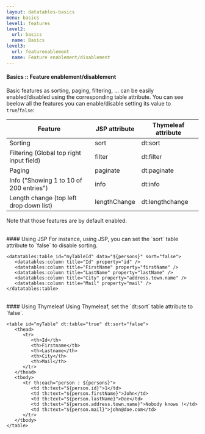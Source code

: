 ```yaml
---
layout: datatables-basics
menu: basics
level1: features
level2:
  url: basics
  name: Basics
level3:
  url: featurenablement
  name: Feature enablement/disablement
---
```


#### Basics :: Feature enablement/disablement

Basic features as sorting, paging, filtering, \... can be easily enabled/disabled using the corresponding table attribute.
You can see beelow all the features you can enable/disable setting its value to `true`/`false`:

<table class="table table-striped">
  <thead>
    <tr>
      <th>Feature</th>
      <th>JSP attribute</th>
      <th>Thymeleaf attribute</th>
    </tr>
  </thead>
  <tbody>
    <tr>
      <td>Sorting</td>
      <td>sort</td>
      <td>dt:sort</td>
    </tr>
    <tr>
      <td>Filtering (Global top right input field)</td>
      <td>filter</td>
      <td>dt:filter</td>
    </tr>
    <tr>
      <td>Paging</td>
      <td>paginate</td>
      <td>dt:paginate</td>
    </tr>
    <tr>
      <td>Info ("Showing 1 to 10 of 200 entries")</td>
      <td>info</td>
      <td>dt:info</td>
    </tr>
    <tr>
      <td>Length change (top left drop down list)</td>
      <td>lengthChange</td>
      <td>dt:lengthchange</td>
    </tr>
  </tbody>
</table>

Note that those features are by default enabled.

<br />
#### Using JSP
For instance, using JSP, you can set the `sort` table attribute to `false` to disable sorting.

	<datatables:table id="myTableId" data="${persons}" sort="false">
	   <datatables:column title="Id" property="id" />
	   <datatables:column title="FirstName" property="firstName" />
	   <datatables:column title="LastName" property="lastName" />
	   <datatables:column title="City" property="address.town.name" />
	   <datatables:column title="Mail" property="mail" />
	</datatables:table>

<br />
#### Using Thymeleaf
Using Thymeleaf, set the `dt:sort` table attribute to `false`.

	<table id="myTable" dt:table="true" dt:sort="false">
	   <thead>
	      <tr>
	         <th>Id</th>
	         <th>Firstname</th>
	         <th>Lastname</th>
	         <th>City</th>
	         <th>Mail</th>
	      </tr>
	   </thead>
	   <tbody>
	      <tr th:each="person : ${persons}">
	         <td th:text="${person.id}">1</td>
	         <td th:text="${person.firstName}">John</td>
	         <td th:text="${person.lastName}">Doe</td>
	         <td th:text="${person.address.town.name}">Nobody knows !</td>
	         <td th:text="${person.mail}">john@doe.com</td>
	      </tr>
	   </tbody>
	</table>
